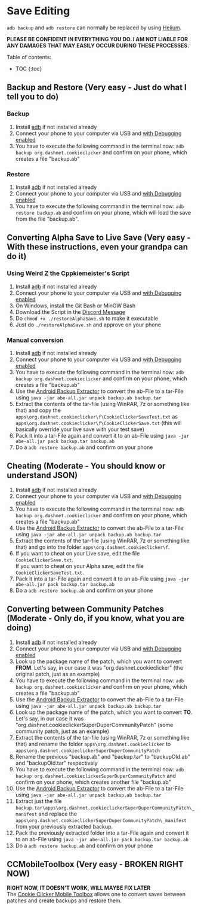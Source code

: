 # Save Editing

``adb backup`` and ``adb restore`` can normally be replaced by using [Helium](https://github.com/koush/support-wiki/wiki/Helium-Wiki).

**PLEASE BE CONFIDENT IN EVERYTHING YOU DO. I AM NOT LIABLE FOR ANY DAMAGES THAT MAY EASILY OCCUR DURING THESE PROCESSES.**

Table of contents:
<div id="inline_toc" markdown="1">

* TOC
{:toc}

</div>

## Backup and Restore (Very easy - Just do what I tell you to do)

### Backup

1. Install [adb](https://www.xda-developers.com/install-adb-windows-macos-linux/) if not installed already
2. Connect your phone to your computer via USB and [with Debugging enabled](https://www.embarcadero.com/starthere/xe5/mobdevsetup/android/en/enabling_usb_debugging_on_an_android_device.html)
3. You have to execute the following command in the terminal now: ``adb backup org.dashnet.cookieclicker`` and confirm on your phone, which creates a file "backup.ab"

### Restore

1. Install [adb](https://www.xda-developers.com/install-adb-windows-macos-linux/) if not installed already
2. Connect your phone to your computer via USB and [with Debugging enabled](https://www.embarcadero.com/starthere/xe5/mobdevsetup/android/en/enabling_usb_debugging_on_an_android_device.html)
3. You have to execute the following command in the terminal now: ``adb restore backup.ab`` and confirm on your phone, which will load the save from the file "backup.ab".

## Converting Alpha Save to Live Save (Very easy - With these instructions, even your grandpa can do it)

### Using Weird Z the Cppkiemeister's Script

1. Install [adb](https://www.xda-developers.com/install-adb-windows-macos-linux/) if not installed already
2. Connect your phone to your computer via USB and [with Debugging enabled](https://www.embarcadero.com/starthere/xe5/mobdevsetup/android/en/enabling_usb_debugging_on_an_android_device.html)
3. On Windows, install the Git Bash or MinGW Bash
4. Download the Script in the [Discord Message](https://discordapp.com/channels/412363381891137536/581236824349868042/763114003064029245)
5. Do ``chmod +x ./restoreAlphaSave.sh`` to make it executable
6. Just do ``./restoreAlphaSave.sh`` and approve on your phone

### Manual conversion

1. Install [adb](https://www.xda-developers.com/install-adb-windows-macos-linux/) if not installed already
2. Connect your phone to your computer via USB and [with Debugging enabled](https://www.embarcadero.com/starthere/xe5/mobdevsetup/android/en/enabling_usb_debugging_on_an_android_device.html)
3. You have to execute the following command in the terminal now: ``adb backup org.dashnet.cookieclicker`` and confirm on your phone, which creates a file "backup.ab"
4. Use the [Android Backup Extractor](https://github.com/nelenkov/android-backup-extractor/releases/download/20181012025725-d750899/abe-all.jar) to convert the ab-File to a tar-File using ``java -jar abe-all.jar unpack backup.ab backup.tar``
5. Extract the contents of the tar-file (using WinRAR, 7z or something like that) and copy the ``apps\org.dashnet.cookieclicker\f\CookieClickerSaveTest.txt`` as ``apps\org.dashnet.cookieclicker\f\CookieClickerSave.txt`` (this will basically override your live save with your test save)
6. Pack it into a tar-File again and convert it to an ab-File using ``java -jar abe-all.jar pack backup.tar backup.ab``
7. Do a ``adb restore backup.ab`` and confirm on your phone

## Cheating (Moderate - You should know or understand JSON)

1. Install [adb](https://www.xda-developers.com/install-adb-windows-macos-linux/) if not installed already
2. Connect your phone to your computer via USB and [with Debugging enabled](https://www.embarcadero.com/starthere/xe5/mobdevsetup/android/en/enabling_usb_debugging_on_an_android_device.html)
3. You have to execute the following command in the terminal now: ``adb backup org.dashnet.cookieclicker`` and confirm on your phone, which creates a file "backup.ab"
4. Use the [Android Backup Extractor](https://github.com/nelenkov/android-backup-extractor/releases/download/20181012025725-d750899/abe-all.jar) to convert the ab-File to a tar-File using ``java -jar abe-all.jar unpack backup.ab backup.tar``
5. Extract the contents of the tar-file (using WinRAR, 7z or something like that) and go into the folder ``apps\org.dashnet.cookieclicker\f``.
6. If you want to cheat on your Live save, edit the file ``CookieClickerSave.txt``.<br>
If you want to cheat on your Alpha save, edit the file ``CookieClickerSaveTest.txt``.
7. Pack it into a tar-File again and convert it to an ab-File using ``java -jar abe-all.jar pack backup.tar backup.ab``
8. Do a ``adb restore backup.ab`` and confirm on your phone

## Converting between Community Patches (Moderate - Only do, if you know, what you are doing)

1. Install [adb](https://www.xda-developers.com/install-adb-windows-macos-linux/) if not installed already
2. Connect your phone to your computer via USB and [with Debugging enabled](https://www.embarcadero.com/starthere/xe5/mobdevsetup/android/en/enabling_usb_debugging_on_an_android_device.html)
3. Look up the package name of the patch, which you want to convert **FROM**. Let's say, in our case it was "org.dashnet.cookieclicker" (the original patch, just as an example)
4. You have to execute the following command in the terminal now: ``adb backup org.dashnet.cookieclicker`` and confirm on your phone, which creates a file "backup.ab"
5. Use the [Android Backup Extractor](https://github.com/nelenkov/android-backup-extractor/releases/download/20181012025725-d750899/abe-all.jar) to convert the ab-File to a tar-File using ``java -jar abe-all.jar unpack backup.ab backup.tar``
6. Look up the package name of the patch, which you want to convert **TO**. Let's say, in our case it was "org.dashnet.cookieclickerSuperDuperCommunityPatch" (some community patch, just as an example)
7. Extract the contents of the tar-file (using WinRAR, 7z or something like that) and rename the folder ``apps\org.dashnet.cookieclicker`` to ``apps\org.dashnet.cookieclickerSuperDuperCommunityPatch``
8. Rename the previous "backup.ab" and "backup.tar" to "backupOld.ab" and "backupOld.tar" respectively
9. You have to execute the following command in the terminal now: ``adb backup org.dashnet.cookieclickerSuperDuperCommunityPatch`` and confirm on your phone, which creates another file "backup.ab"
10. Use the [Android Backup Extractor](https://github.com/nelenkov/android-backup-extractor/releases/download/20181012025725-d750899/abe-all.jar) to convert the ab-File to a tar-File using ``java -jar abe-all.jar unpack backup.ab backup.tar``
11. Extract just the file ``backup.tar\apps\org.dashnet.cookieclickerSuperDuperCommunityPatch\_manifest`` and replace the ``apps\org.dashnet.cookieclickerSuperDuperCommunityPatch\_manifest`` from your previously extracted backup.
12. Pack the previously extracted folder into a tar-File again and convert it to an ab-File using ``java -jar abe-all.jar pack backup.tar backup.ab``
13. Do a ``adb restore backup.ab`` and confirm on your phone

## CCMobileToolbox (Very easy - BROKEN RIGHT NOW)

**RIGHT NOW, IT DOESN'T WORK, WILL MAYBE FIX LATER**<br>
The [Cookie Clicker Mobile Toolbox](toolbox) allows one to convert saves between patches and create backups and restore them.
